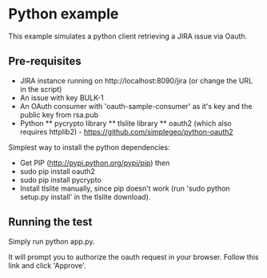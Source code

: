 # Python example

This example simulates a python client retrieving a JIRA issue via Oauth.

## Pre-requisites
* JIRA instance running on http://localhost:8090/jira (or change the URL in the script)
* An issue with key BULK-1
* An OAuth consumer with 'oauth-sample-consumer' as it's key and the public key from rsa.pub
* Python
** pycrypto library
** tlslite library
** oauth2 (which also requires httplib2) - https://github.com/simplegeo/python-oauth2

Simplest way to install the python dependencies:
* Get PIP (http://pypi.python.org/pypi/pip) then
* sudo pip install oauth2
* sudo pip install pycrypto
* Install tlslite manually, since pip doesn't work (run 'sudo python setup.py install' in the tlslite download).

## Running the test

Simply run python app.py.

It will prompt you to authorize the oauth request in your browser. Follow this link and click 'Approve'.